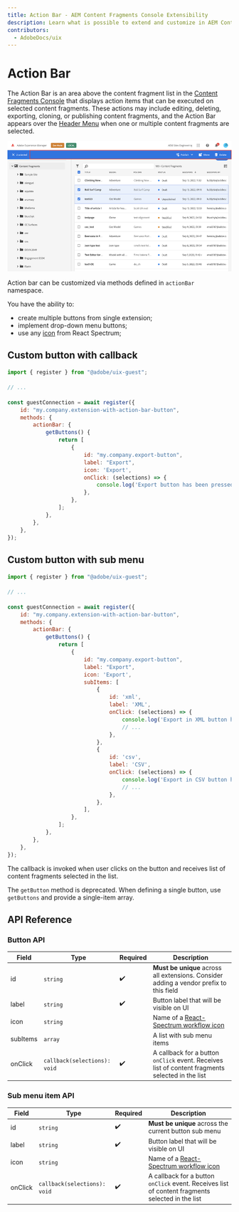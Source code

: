 ```yaml
---
title: Action Bar - AEM Content Fragments Console Extensibility
description: Learn what is possible to extend and customize in AEM Content Fragments console
contributors:
  - AdobeDocs/uix
---
```


# Action Bar

The Action Bar is an area above the content fragment list in the [Content Fragments Console](../../) that displays action items that can be executed on selected content fragments. These actions may include editing, deleting, exporting, cloning, or publishing content fragments, and the Action Bar appears over the [Header Menu](../header-menu) when one or multiple content fragments are selected.

![Action Bar](action-bar.png)

Action bar can be customized via methods defined in `actionBar` namespace.

You have the ability to:

- create multiple buttons from single extension;
- implement drop-down menu buttons;
- use any [icon](https://react-spectrum.adobe.com/react-spectrum/workflow-icons.html#available-icons) from React Spectrum;

## Custom button with callback

```js
import { register } from "@adobe/uix-guest";

// ...

const guestConnection = await register({
    id: "my.company.extension-with-action-bar-button",
    methods: {
        actionBar: {
            getButtons() {
                return [
                    {
                        id: "my.company.export-button",
                        label: "Export",
                        icon: 'Export',
                        onClick: (selections) => {
                            console.log('Export button has been pressed', selections);
                        },
                    },
                ];
            },
        },
    },
});
```

## Custom button with sub menu

```js
import { register } from "@adobe/uix-guest";

// ...

const guestConnection = await register({
    id: "my.company.extension-with-action-bar-button",
    methods: {
        actionBar: {
            getButtons() {
                return [
                    {
                        id: "my.company.export-button",
                        label: "Export",
                        icon: 'Export',
                        subItems: [
                            {
                                id: 'xml',
                                label: 'XML',
                                onClick: (selections) => {
                                    console.log('Export in XML button has been pressed.', selections);
                                    // ...
                                },
                            },
                            {
                                id: 'csv',
                                label: 'CSV',
                                onClick: (selections) => {
                                    console.log('Export in CSV button has been pressed.', selections);
                                    // ...
                                },
                            },
                        ],
                    },
                ];
            },
        },
    },
});
```

The callback is invoked when user clicks on the button and receives list of content fragments selected in the list.

<InlineAlert variant="warning" slots="text" />

The `getButton` method is deprecated. When defining a single button, use `getButtons` and provide a single-item array.

## API Reference

### Button API

| Field    | Type                                                                        | Required | Description                                                                                                                   |
|----------|-----------------------------------------------------------------------------| ------ |-------------------------------------------------------------------------------------------------------------------------------|
| id       | `string`                                                                    | ✔️  | **Must be unique** across all extensions. Consider adding a vendor prefix to this field                                       |
| label    | `string`                                                                    | ✔️  | Button label that will be visible on UI                                                                                       |
| icon     | `string`                                                                    |    | Name of a [React-Spectrum workflow icon](https://react-spectrum.adobe.com/react-spectrum/workflow-icons.html#available-icons) |
| subItems | `array`                                                                     |    | A list with sub menu items                                                                                                    |
| onClick  | `callback(selections): void`                                                          |  ✔️ | A callback for a button `onClick` event. Receives list of content fragments selected in the list                              |

### Sub menu item API

| Field    | Type                         | Required | Description                                                                                                  |
|----------|------------------------------| ------ |--------------------------------------------------------------------------------------------------------------|
| id       | `string`                     | ✔️  | **Must be unique** across the current button sub menu                                                        |
| label    | `string`                     | ✔️  | Button label that will be visible on UI                                                                      |
| icon     | `string`                     |    | Name of a [React-Spectrum workflow icon](https://react-spectrum.adobe.com/react-spectrum/workflow-icons.html#available-icons) |
| onClick  | `callback(selections): void` |  ✔️ | A callback for a button `onClick` event. Receives list of content fragments selected in the list             |

